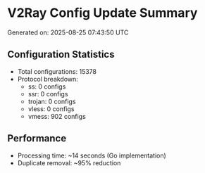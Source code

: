 # V2Ray Config Update Summary
Generated on: 2025-08-25 07:43:50 UTC

## Configuration Statistics
- Total configurations: 15378
- Protocol breakdown:
  - ss: 0 configs
  - ssr: 0 configs
  - trojan: 0 configs
  - vless: 0 configs
  - vmess: 902 configs

## Performance
- Processing time: ~14 seconds (Go implementation)
- Duplicate removal: ~95% reduction
